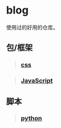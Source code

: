 # blog

使用过的好用的仓库。

## 包/框架
> ### [css](./resource/css/css.md)

> ### [JavaScript](./resource/js/JavaScript.md)

## 脚本
> ### [python](./resource/py/python.md)

